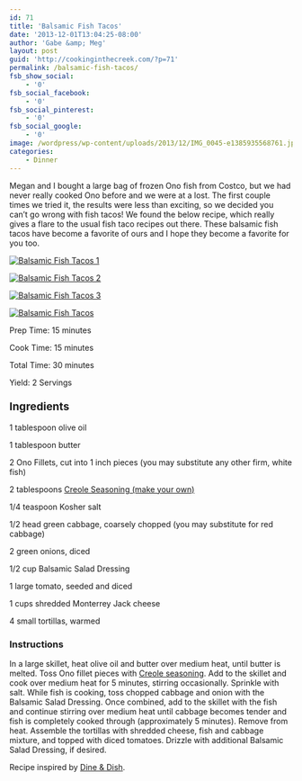 ```yaml
---
id: 71
title: 'Balsamic Fish Tacos'
date: '2013-12-01T13:04:25-08:00'
author: 'Gabe &amp; Meg'
layout: post
guid: 'http://cookinginthecreek.com/?p=71'
permalink: /balsamic-fish-tacos/
fsb_show_social:
    - '0'
fsb_social_facebook:
    - '0'
fsb_social_pinterest:
    - '0'
fsb_social_google:
    - '0'
image: /wordpress/wp-content/uploads/2013/12/IMG_0045-e1385935568761.jpg
categories:
    - Dinner
---
```


Megan and I bought a large bag of frozen Ono fish from Costco, but we had never really cooked Ono before and we were at a lost. The first couple times we tried it, the results were less than exciting, so we decided you can’t go wrong with fish tacos! We found the below recipe, which really gives a flare to the usual fish taco recipes out there. These balsamic fish tacos have become a favorite of ours and I hope they become a favorite for you too.

[![Balsamic Fish Tacos 1](http://cookinginthecreek.com/wordpress/wp-content/uploads/2013/12/Balsamic-Fish-Tacos-1-1024x768.jpg)](http://cookinginthecreek.com/wordpress/wp-content/uploads/2013/12/Balsamic-Fish-Tacos-1.jpg)

[![Balsamic Fish Tacos 2](http://cookinginthecreek.com/wordpress/wp-content/uploads/2013/12/Balsamic-Fish-Tacos-2-1024x1024.jpg)](http://cookinginthecreek.com/wordpress/wp-content/uploads/2013/12/Balsamic-Fish-Tacos-2.jpg)

[![Balsamic Fish Tacos 3](http://cookinginthecreek.com/wordpress/wp-content/uploads/2013/12/Balsamic-Fish-Tacos-3-1024x1024.jpg)](http://cookinginthecreek.com/wordpress/wp-content/uploads/2013/12/Balsamic-Fish-Tacos-3.jpg)

[![Balsamic Fish Tacos](http://cookinginthecreek.com/wordpress/wp-content/uploads/2013/12/IMG_0045-1024x1024.jpg)](http://cookinginthecreek.com/wordpress/wp-content/uploads/2013/12/IMG_0045-e1385935568761.jpg)

Prep Time: 15 minutes

Cook Time: 15 minutes

Total Time: 30 minutes

Yield: 2 Servings

### <span style="font-size: 1.17em;">Ingredients</span>

1 tablespoon olive oil

1 tablespoon butter

2 Ono Fillets, cut into 1 inch pieces (you may substitute any other firm, white fish)

2 tablespoons [Creole Seasoning (make your own)](http://www.foodnetwork.com/recipes/emeril-lagasse/emerils-essence-recipe/index.html)

1/4 teaspoon Kosher salt

1/2 head green cabbage, coarsely chopped (you may substitute for red cabbage)

2 green onions, diced

1/2 cup Balsamic Salad Dressing

1 large tomato, seeded and diced

1 cups shredded Monterrey Jack cheese

4 small tortillas, warmed

### Instructions

In a large skillet, heat olive oil and butter over medium heat, until butter is melted. Toss Ono fillet pieces with [Creole seasoning](http://www.foodnetwork.com/recipes/emeril-lagasse/emerils-essence-recipe/index.html). Add to the skillet and cook over medium heat for 5 minutes, stirring occasionally. Sprinkle with salt. While fish is cooking, toss chopped cabbage and onion with the Balsamic Salad Dressing. Once combined, add to the skillet with the fish and continue stirring over medium heat until cabbage becomes tender and fish is completely cooked through (approximately 5 minutes). Remove from heat. Assemble the tortillas with shredded cheese, fish and cabbage mixture, and topped with diced tomatoes. Drizzle with additional Balsamic Salad Dressing, if desired.

Recipe inspired by [Dine &amp; Dish](http://dineanddish.net/2013/02/menu-plan-feb-24th-march-2nd-recipe-balsamic-fish-tacos/).